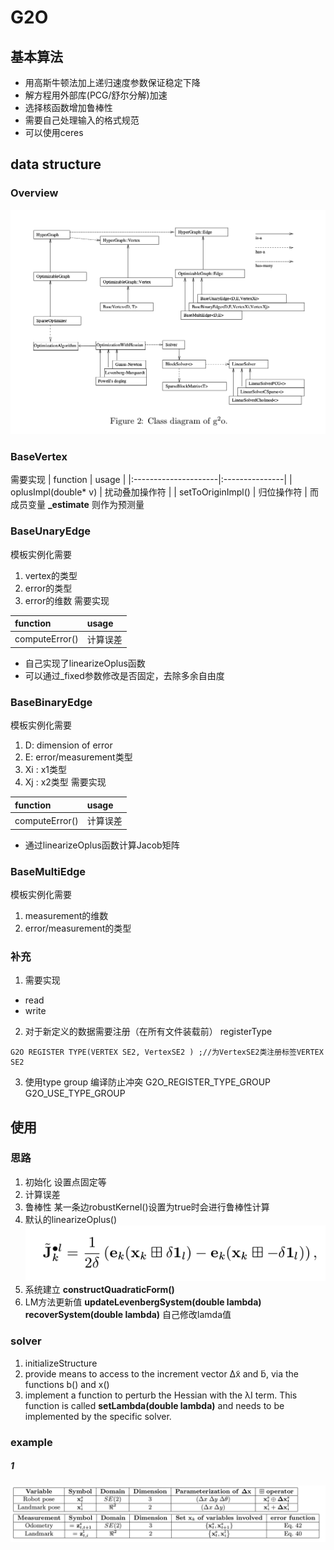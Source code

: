 # G2O
## 基本算法
* 用高斯牛顿法加上递归速度参数保证稳定下降
* 解方程用外部库(PCG/舒尔分解)加速
* 选择核函数增加鲁棒性
* 需要自己处理输入的格式规范
* 可以使用ceres
## data structure
### Overview
![](assets/2018-1-19_G2O_Learning-69e2d.png)
### BaseVertex
需要实现
| function             | usage          |
|:---------------------|:---------------|
| oplusImpl(double* v) | 扰动叠加操作符 |
| setToOriginImpl()    | 归位操作符     |
而成员变量 **_estimate** 则作为预测量
### BaseUnaryEdge
模板实例化需要
1. vertex的类型
2. error的类型
3. error的维数
需要实现

| function       | usage    |
|:---------------|:---------|
| computeError() | 计算误差 |

* 自己实现了linearizeOplus函数
* 可以通过_fixed参数修改是否固定，去除多余自由度
### BaseBinaryEdge
模板实例化需要
1. D: dimension of error
1. E: error/measurement类型
1. Xi : x1类型
1. Xj : x2类型
需要实现

| function       | usage    |
|:---------------|:---------|
| computeError() | 计算误差 |

* 通过linearizeOplus函数计算Jacob矩阵
### BaseMultiEdge

模板实例化需要
1. measurement的维数
2. error/measurement的类型
### 补充
1. 需要实现
* read
* write
2. 对于新定义的数据需要注册（在所有文件装载前）
registerType
```
G2O REGISTER TYPE(VERTEX SE2, VertexSE2 ) ;//为VertexSE2类注册标签VERTEX SE2
```
3. 使用type group
编译防止冲突
G2O_REGISTER_TYPE_GROUP
G2O_USE_TYPE_GROUP
## 使用

### 思路
1. 初始化
设置点固定等
2. 计算误差
3. 鲁棒性
某一条边robustKernel()设置为true时会进行鲁棒性计算
4. 默认的linearizeOplus()
![](assets/2018-1-19_G2O_Learning-8235b.png)
5. 系统建立
**constructQuadraticForm()**
6. LM方法更新值
**updateLevenbergSystem(double lambda)**
**recoverSystem(double lambda)**
自己修改lamda值
### solver
1. initializeStructure
2. provide means to access to the increment vector ∆x̃ and b̃, via the functions b() and x()
3. implement a function to perturb the Hessian with the λI term.
This function is called **setLambda(double lambda)** and needs to be implemented by the specific solver.

### example
##### 1
![](assets/2018-1-19_G2O_Learning-a7d2c.png)
